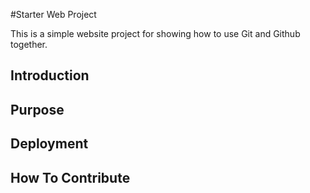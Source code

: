 #Starter Web Project

This is a simple website project for showing how to use Git and Github together.
## Introduction

## Purpose

## Deployment

## How To Contribute